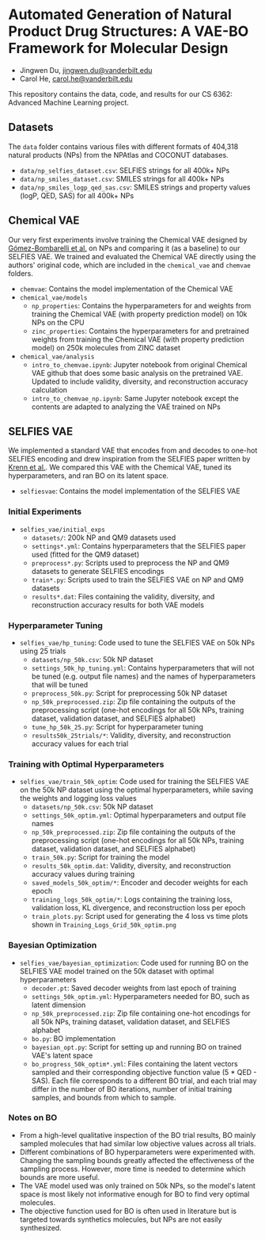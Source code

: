 # Automated Generation of Natural Product Drug Structures: A VAE-BO Framework for Molecular Design

- Jingwen Du, jingwen.du@vanderbilt.edu
- Carol He, carol.he@vanderbilt.edu

This repository contains the data, code, and results for our CS 6362: Advanced Machine Learning project.

## Datasets

The `data` folder contains various files with different formats of 404,318 natural products (NPs) from the NPAtlas and COCONUT databases.

- `data/np_selfies_dataset.csv`: SELFIES strings for all 400k+ NPs
- `data/np_smiles_dataset.csv`: SMILES strings for all 400k+ NPs
- `data/np_smiles_logp_qed_sas.csv`: SMILES strings and property values (logP, QED, SAS) for all 400k+ NPs

## Chemical VAE

Our very first experiments involve training the Chemical VAE designed by [Gómez-Bombarelli et al.](https://pubs.acs.org/doi/epdf/10.1021/acscentsci.7b00572?ref=article_openPDF) on NPs and comparing it (as a baseline) to our SELFIES VAE. We trained and evaluated the Chemical VAE directly using the authors' original code, which are included in the `chemical_vae` and `chemvae` folders.

- `chemvae`: Contains the model implementation of the Chemical VAE
- `chemical_vae/models`
  - `np_properties`: Contains the hyperparameters for and weights from training the Chemical VAE (with property prediction model) on 10k NPs on the CPU
  - `zinc_properties`: Contains the hyperparameters for and pretrained weights from training the Chemical VAE (with property prediction model) on 250k molecules from ZINC dataset
- `chemical_vae/analysis`
  - `intro_to_chemvae.ipynb`: Jupyter notebook from original Chemical VAE github that does some basic analysis on the pretrained VAE. Updated to include validity, diversity, and reconstruction accuracy calculation
  - `intro_to_chemvae_np.ipynb`: Same Jupyter notebook except the contents are adapted to analyzing the VAE trained on NPs

## SELFIES VAE

We implemented a standard VAE that encodes from and decodes to one-hot SELFIES encoding and drew inspiration from the SELFIES paper written by [Krenn et al.](https://iopscience.iop.org/article/10.1088/2632-2153/aba947/pdf). We compared this VAE with the Chemical VAE, tuned its hyperparameters, and ran BO on its latent space.

- `selfiesvae`: Contains the model implementation of the SELFIES VAE

### Initial Experiments

- `selfies_vae/initial_exps`
  - `datasets/`: 200k NP and QM9 datasets used
  - `settings*.yml`: Contains hyperparameters that the SELFIES paper used (fitted for the QM9 dataset)
  - `preprocess*.py`: Scripts used to preprocess the NP and QM9 datasets to generate SELFIES encodings
  - `train*.py`: Scripts used to train the SELFIES VAE on NP and QM9 datasets
  - `results*.dat`: Files containing the validity, diversity, and reconstruction accuracy results for both VAE models

### Hyperparameter Tuning

- `selfies_vae/hp_tuning`: Code used to tune the SELFIES VAE on 50k NPs using 25 trials
  - `datasets/np_50k.csv`: 50k NP dataset
  - `settings_50k_hp_tuning.yml`: Contains hyperparameters that will not be tuned (e.g. output file names) and the names of hyperparameters that will be tuned
  - `preprocess_50k.py`: Script for preprocessing 50k NP dataset
  - `np_50k_preprocessed.zip`: Zip file containing the outputs of the preprocessing script (one-hot encodings for all 50k NPs, training dataset, validation dataset, and SELFIES alphabet)
  - `tune_hp_50k_25.py`: Script for hyperparameter tuning
  - `results50k_25trials/*`: Validity, diversity, and reconstruction accuracy values for each trial

### Training with Optimal Hyperparameters

- `selfies_vae/train_50k_optim`: Code used for training the SELFIES VAE on the 50k NP dataset using the optimal hyperparameters, while saving the weights and logging loss values
  - `datasets/np_50k.csv`: 50k NP dataset
  - `settings_50k_optim.yml`: Optimal hyperparameters and output file names
  - `np_50k_preprocessed.zip`: Zip file containing the outputs of the preprocessing script (one-hot encodings for all 50k NPs, training dataset, validation dataset, and SELFIES alphabet)
  - `train_50k.py`: Script for training the model
  - `results_50k_optim.dat`: Validity, diversity, and reconstruction accuracy values during training
  - `saved_models_50k_optim/*`: Encoder and decoder weights for each epoch
  - `training_logs_50k_optim/*`: Logs containing the training loss, validation loss, KL divergence, and reconstruction loss per epoch
  - `train_plots.py`: Script used for generating the 4 loss vs time plots shown in `Training_Logs_Grid_50k_optim.png`

### Bayesian Optimization

- `selfies_vae/bayesian_optimization`: Code used for running BO on the SELFIES VAE model trained on the 50k dataset with optimal hyperparameters
  - `decoder.pt`: Saved decoder weights from last epoch of training
  - `settings_50k_optim.yml`: Hyperparameters needed for BO, such as latent dimension
  - `np_50k_preprocessed.zip`: Zip file containing one-hot encodings for all 50k NPs, training dataset, validation dataset, and SELFIES alphabet
  - `bo.py`: BO implementation
  - `bayesian_opt.py`: Script for setting up and running BO on trained VAE's latent space
  - `bo_progress_50k_optim*.yml`: Files containing the latent vectors sampled and their corresponding objective function value (5 \* QED - SAS). Each file corresponds to a different BO trial, and each trial may differ in the number of BO iterations, number of initial training samples, and bounds from which to sample.

### Notes on BO

- From a high-level qualitative inspection of the BO trial results, BO mainly sampled molecules that had similar low objective values across all trials.
- Different combinations of BO hyperparameters were experimented with. Changing the sampling bounds greatly affected the effectiveness of the sampling process. However, more time is needed to determine which bounds are more useful.
- The VAE model used was only trained on 50k NPs, so the model's latent space is most likely not informative enough for BO to find very optimal molecules.
- The objective function used for BO is often used in literature but is targeted towards synthetics molecules, but NPs are not easily synthesized.
